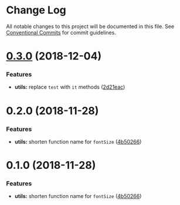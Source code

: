 # Change Log

All notable changes to this project will be documented in this file.
See [Conventional Commits](https://conventionalcommits.org) for commit guidelines.

# [0.3.0](https://github.com/fintory/toolkit/compare/@fintory/utils@0.2.0...@fintory/utils@0.3.0) (2018-12-04)


### Features

* **utils:** replace `test` with `it` methods ([2d21eac](https://github.com/fintory/toolkit/commit/2d21eac))





# 0.2.0 (2018-11-28)


### Features

* **utils:** shorten function name for `fontSize` ([4b50266](https://github.com/fintory/toolkit/commit/4b50266))





# 0.1.0 (2018-11-28)


### Features

* **utils:** shorten function name for `fontSize` ([4b50266](https://github.com/fintory/toolkit/commit/4b50266))
